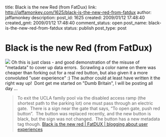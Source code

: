 title: Black is the new Red (from FatDux)
link: http://jaffamonkey.com/1625/black-is-the-new-red-from-fatdux
author: jaffamonkey
description: 
post_id: 1625
created: 2009/01/12 17:48:40
created_gmt: 2009/01/12 17:48:40
comment_status: open
post_name: black-is-the-new-red-from-fatdux
status: publish
post_type: post

# Black is the new Red (from FatDux)

![](http://www.fatdux.com/blog/wp-content/uploads/2008/11/red-300x225.jpg) Oh this is just class - and good demonstration of the misuse of "metadata" to cover up data errors.  Scrawling a color name on there was cheaper than forking out for a real red button, but also given it a more convoluted "user experience" :) The author could at least have written it the right way up!  Dont get me started on "Dumb Britain", I will be posting all day ... 

> To exit the UCLA family pool via the disabled access ramp (the shortest path to the parking lot) one must pass through an electric gate.  There is a sign near the gate that says, “To open gate, push red button”.  The button was replaced recently, and the new button is black, but the sign was not changed.  The button has a new metadata tag though. [Black is the new red | FatDUX | blogging about user experiences](http://www.fatdux.com/blog/2008/11/18/black-is-the-new-red/)